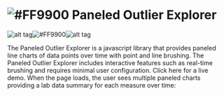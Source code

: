 # ![#FF9900](https://placehold.it/25x50/FF9900/000000?text=+) Paneled Outlier Explorer




![alt tag](https://im2.ezgif.com/tmp/ezgif-2-b98c0ba3f5.png)![#FF9900](https://placehold.it/25x500/FF9900/000000?text=+)![alt tag](https://im2.ezgif.com/tmp/ezgif-2-a60b495e85.gif)

The Paneled Outlier Explorer is a javascript library that provides paneled line charts of data points over time with point and line brushing. The Paneled Outlier Explorer includes interactive features such as real-time brushing and requires minimal user configuration. Click here for a live demo. When the page loads, the user sees multiple paneled charts providing a lab data summary for each measure over time:

